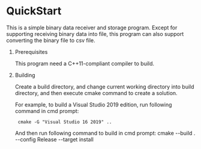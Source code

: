 # QuickStart
This is a simple binary data receiver and storage program. Except for supporting
 receiving binary data into file, this program can also support converting the 
 binary file to csv file.

1. Prerequisites  

    This program need a C++11-compliant compiler to build.

2. Building  

    Create a build directory, and change current working directory into build 
     directory, and then execute cmake command to create a solution.

    For example, to build a Visual Studio 2019 edition, run following command in
     cmd prompt:

        cmake -G "Visual Studio 16 2019" ..

    And then run following command to build in cmd prompt:
        cmake --build . --config Release --target install
